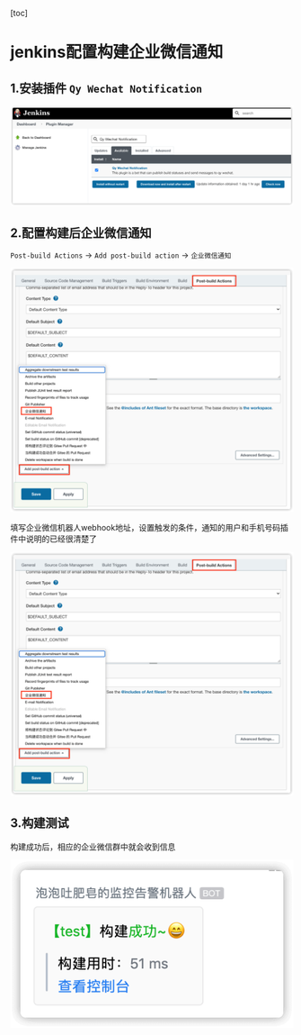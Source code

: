 [toc]

# jenkins配置构建企业微信通知

## 1.安装插件 `Qy Wechat Notification`



![iShot2021-09-05_22.11.06](https://raw.githubusercontent.com/pptfz/picgo-images/master/img/iShot2021-09-05_22.11.06.png)



## 2.配置构建后企业微信通知

`Post-build Actions` -> `Add post-build action` -> `企业微信通知`



![iShot2021-09-05_22.14.10](https://raw.githubusercontent.com/pptfz/picgo-images/master/img/iShot2021-09-05_22.14.10.png)



填写企业微信机器人webhook地址，设置触发的条件，通知的用户和手机号码插件中说明的已经很清楚了

![iShot2021-09-05_22.14.10](https://raw.githubusercontent.com/pptfz/picgo-images/master/img/iShot2021-09-05_22.14.10.png)





## 3.构建测试

构建成功后，相应的企业微信群中就会收到信息

![iShot2021-09-05_22.22.08](https://raw.githubusercontent.com/pptfz/picgo-images/master/img/iShot2021-09-05_22.22.08.png)
